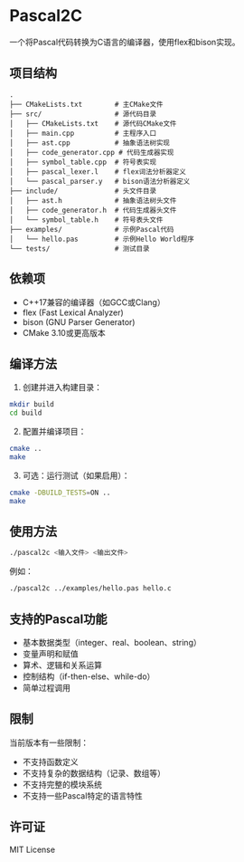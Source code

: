 # Pascal2C

一个将Pascal代码转换为C语言的编译器，使用flex和bison实现。

## 项目结构

```
.
├── CMakeLists.txt        # 主CMake文件
├── src/                  # 源代码目录
│   ├── CMakeLists.txt    # 源代码CMake文件
│   ├── main.cpp          # 主程序入口
│   ├── ast.cpp           # 抽象语法树实现
│   ├── code_generator.cpp # 代码生成器实现
│   ├── symbol_table.cpp  # 符号表实现
│   ├── pascal_lexer.l    # flex词法分析器定义
│   └── pascal_parser.y   # bison语法分析器定义
├── include/              # 头文件目录
│   ├── ast.h             # 抽象语法树头文件
│   ├── code_generator.h  # 代码生成器头文件
│   └── symbol_table.h    # 符号表头文件
├── examples/             # 示例Pascal代码
│   └── hello.pas         # 示例Hello World程序
└── tests/                # 测试目录
```

## 依赖项

- C++17兼容的编译器（如GCC或Clang）
- flex (Fast Lexical Analyzer)
- bison (GNU Parser Generator)
- CMake 3.10或更高版本

## 编译方法

1. 创建并进入构建目录：

```bash
mkdir build
cd build
```

2. 配置并编译项目：

```bash
cmake ..
make
```

3. 可选：运行测试（如果启用）：

```bash
cmake -DBUILD_TESTS=ON ..
make
```

## 使用方法

```bash
./pascal2c <输入文件> <输出文件>
```

例如：

```bash
./pascal2c ../examples/hello.pas hello.c
```

## 支持的Pascal功能

- 基本数据类型（integer、real、boolean、string）
- 变量声明和赋值
- 算术、逻辑和关系运算
- 控制结构（if-then-else、while-do）
- 简单过程调用

## 限制

当前版本有一些限制：

- 不支持函数定义
- 不支持复杂的数据结构（记录、数组等）
- 不支持完整的模块系统
- 不支持一些Pascal特定的语言特性

## 许可证

MIT License 